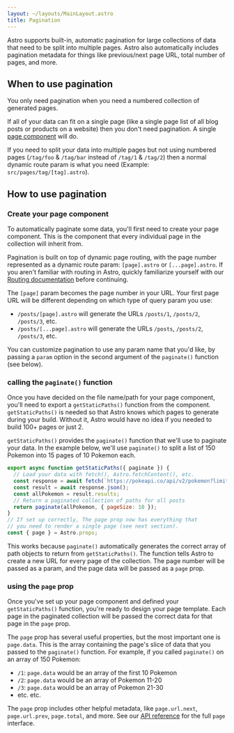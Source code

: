 ```yaml
---
layout: ~/layouts/MainLayout.astro
title: Pagination
---
```


Astro supports built-in, automatic pagination for large collections of data that need to be split into multiple pages. Astro also automatically includes pagination metadata for things like previous/next page URL, total number of pages, and more.

## When to use pagination

You only need pagination when you need a numbered collection of generated pages.

If all of your data can fit on a single page (like a single page list of all blog posts or products on a website) then you don't need pagination. A single [page component](/core-concepts/astro-pages) will do.

If you need to split your data into multiple pages but not using numbered pages (`/tag/foo` & `/tag/bar` instead of `/tag/1` & `/tag/2`) then a normal dynamic route param is what you need (Example: `src/pages/tag/[tag].astro`).

## How to use pagination

### Create your page component

To automatically paginate some data, you'll first need to create your page component. This is the component that every individual page in the collection will inherit from.

Pagination is built on top of dynamic page routing, with the page number represented as a dynamic route param: `[page].astro` or `[...page].astro`. If you aren't familiar with routing in Astro, quickly familiarize yourself with our [Routing documentation](/core-concepts/routing) before continuing.

The `[page]` param becomes the page number in your URL. Your first page URL will be different depending on which type of query param you use:

- `/posts/[page].astro` will generate the URLs `/posts/1`, `/posts/2`, `/posts/3`, etc.
- `/posts/[...page].astro` will generate the URLs `/posts`, `/posts/2`, `/posts/3`, etc.

You can customize pagination to use any param name that you'd like, by passing a `param` option in the second argument of the `paginate()` function (see below).

### calling the `paginate()` function

Once you have decided on the file name/path for your page component, you'll need to export a `getStaticPaths()` function from the component. `getStaticPaths()` is needed so that Astro knows which pages to generate during your build. Without it, Astro would have no idea if you needed to build 100+ pages or just 2.

`getStaticPaths()` provides the `paginate()` function that we'll use to paginate your data. In the example below, we'll use `paginate()` to split a list of 150 Pokemon into 15 pages of 10 Pokemon each.

```js
export async function getStaticPaths({ paginate }) {
  // Load your data with fetch(), Astro.fetchContent(), etc.
  const response = await fetch(`https://pokeapi.co/api/v2/pokemon?limit=150`);
  const result = await response.json();
  const allPokemon = result.results;
  // Return a paginated collection of paths for all posts
  return paginate(allPokemon, { pageSize: 10 });
}
// If set up correctly, The page prop now has everything that
// you need to render a single page (see next section).
const { page } = Astro.props;
```

This works because `paginate()` automatically generates the correct array of path objects to return from `getStaticPaths()`. The function tells Astro to create a new URL for every page of the collection. The page number will be passed as a param, and the page data will be passed as a `page` prop.

### using the `page` prop

Once you've set up your page component and defined your `getStaticPaths()` function, you're ready to design your page template. Each page in the paginated collection will be passed the correct data for that page in the `page` prop.

The `page` prop has several useful properties, but the most important one is `page.data`. This is the array containing the page's slice of data that you passed to the `paginate()` function. For example, if you called `paginate()` on an array of 150 Pokemon:

- `/1`: `page.data` would be an array of the first 10 Pokemon
- `/2`: `page.data` would be an array of Pokemon 11-20
- `/3`: `page.data` would be an array of Pokemon 21-30
- etc. etc.

The `page` prop includes other helpful metadata, like `page.url.next`, `page.url.prev`, `page.total`, and more. See our [API reference](/reference/api-reference#the-pagination-page-prop) for the full `page` interface.
